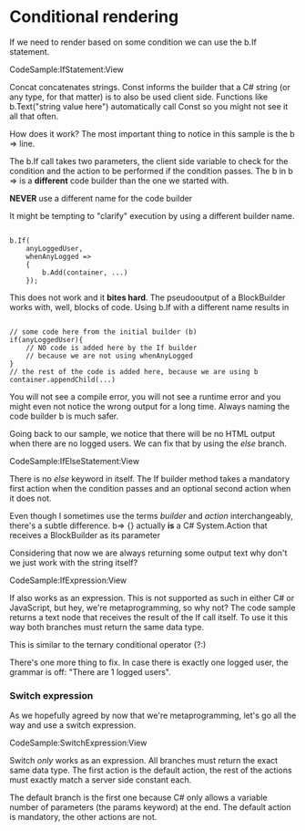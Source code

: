 # Conditional rendering  




If we need to render based on some condition we can use the <span class="inline-code">b.If</span> statement.

CodeSample:IfStatement:View

<div class="block-note"><span class="inline-code">Concat</span> concatenates strings. <span class="inline-code">Const</span> informs the builder
that a C# string (or any type, for that matter) is to also be used client side. Functions like <span class="inline-code">b.Text("string value here")</span>
automatically call <span class="inline-code">Const</span> so you might not see it all that often.
</div>

How does it work? The most important thing to notice in this sample is the <span class="inline-code">b => </span>  line. 

The <span class="inline-code">b.If</span> call takes two parameters, the client side variable to check for the condition and the action to be performed 
if the condition passes. The <span class="inline-code">b</span> in <span class="inline-code">b => </span> is a **different** code builder than the one we started
with.



<div class="warning-note"><strong>NEVER</strong> use a different name for the code builder</div>

It might be tempting to "clarify" execution by using a different builder name.

<pre><code class="language-csharp">
b.If(
    anyLoggedUser,
    whenAnyLogged =>
    {
        b.Add(container, ...)
    });
</code></pre>

This does not work and it **bites hard**. The pseudooutput of a <span class="inline-code">BlockBuilder</span> works with, well, blocks of code. 
Using <span class="inline-code">b.If</span> with a different name results in

<pre><code class="language-js">
// some code here from the initial builder (b)
if(anyLoggedUser){
    // NO code is added here by the If builder 
    // because we are not using whenAnyLogged
}
// the rest of the code is added here, because we are using b
container.appendChild(...)
</code></pre>

You will not see a compile error, you will not see a runtime error and you might even not notice the wrong output for a long time. 
Always naming the code builder <span class="inline-code">b</span> is much safer.
    

Going back to our sample, we notice that there will be no HTML output when there are no logged users. We can fix that by using the *else* branch.

CodeSample:IfElseStatement:View

There is no *else* keyword in itself. The <span class="inline-code">If</span> builder method takes a mandatory first action when the condition passes
and an optional second action when it does not.

<div class="block-note">Even though I sometimes use the terms <i>builder</i> and <i>action</i> interchangeably, there's a subtle difference. 
<span class="inline-code">b=> {}</span> actually <strong>is</strong> a C# <span class="inline-code">System.Action</span> that receives a <span class="inline-code">BlockBuilder</span> as its parameter</div>
  

Considering that now we are always returning some output text why don't we just work with the string itself?

CodeSample:IfExpression:View

<span class="inline-code">If</span> also works as an expression. This is not supported as such in either C# or JavaScript, but hey, we're metaprogramming, so why not?
The code sample returns a text node that receives the result of the <span class="inline-code">If</span> call itself. 
To use it this way both branches must return the same data type.

<div class="block-note">This is similar to the ternary conditional operator (?:) </div>

There's one more thing to fix. In case there is exactly one logged user, the grammar is off: "There are 1 logged users".

### Switch expression

As we hopefully agreed by now that we're metaprogramming, let's go all the way and use a switch expression.

CodeSample:SwitchExpression:View

Switch *only* works as an expression. All branches must return the exact same data type. The first action is the default action, the rest of the actions must exactly match a server side constant each.

<div class="block-note">
The default branch is the first one because C# only allows a variable number of parameters (the <span class="inline-code">params</span> keyword) at the end. 
The default action is mandatory, the other actions are not.</div>